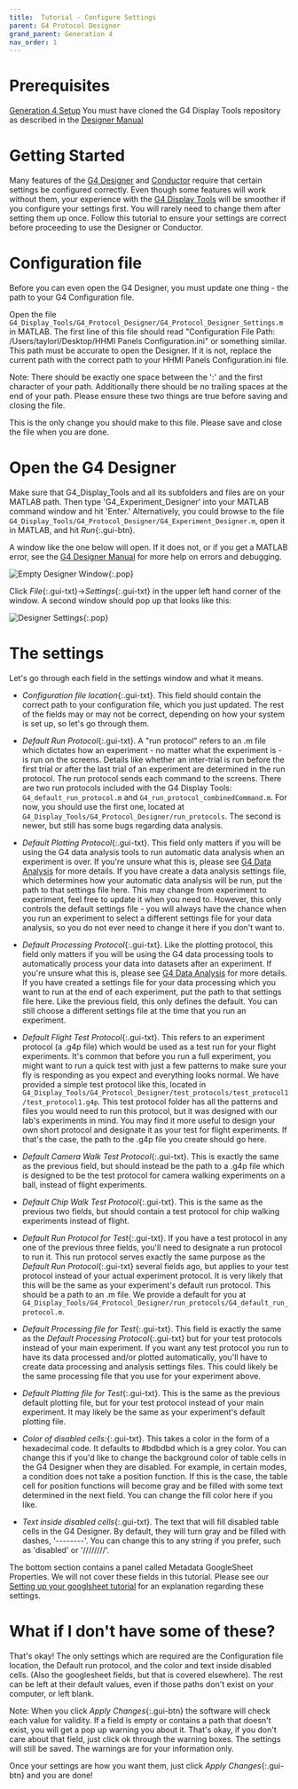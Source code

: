 ```yaml
---
title:  Tutorial - Configure Settings
parent: G4 Protocol Designer
grand_parent: Generation 4
nav_order: 1
---
```


# Prerequisites

[Generation 4 Setup](G4_Software_Setup.md)
You must have cloned the G4 Display Tools repository as described in the [Designer Manual](G4_Designer_Manual.md)

# Getting Started

Many features of the [G4 Designer](G4_Designer_Manual.md) and [Conductor](G4_Conductor_Manual.md) require that certain settings be configured correctly. Even though some features will work without them, your experience with the [G4 Display Tools](DAtools_overview.md) will be smoother if you configure your settings first. You will rarely need to change them after setting them up once. Follow this tutorial to ensure your settings are correct before proceeding to use the Designer or Conductor. 

# Configuration file

Before you can even open the G4 Designer, you must update one thing - the path to your G4 Configuration file. 

Open the file `G4_Display_Tools/G4_Protocol_Designer/G4_Protocol_Designer_Settings.m` in MATLAB. The first line of this file should read "Configuration File Path: /Users/taylorl/Desktop/HHMI Panels Configuration.ini" or something similar. This path must be accurate to open the Designer. If it is not, replace the current path with the correct path to your HHMI Panels Configuration.ini file. 

Note: There should be exactly one space between the ':' and the first character of your path. Additionally there should be no trailing spaces at the end of your path. Please ensure these two things are true before saving and closing the file. 

This is the only change you should make to this file. Please save and close the file when you are done. 

# Open the G4 Designer

Make sure that G4_Display_Tools and all its subfolders and files are on your MATLAB path. Then type 'G4_Experiment_Designer' into your MATLAB command window and hit 'Enter.' Alternatively, you could browse to the file `G4_Display_Tools/G4_Protocol_Designer/G4_Experiment_Designer.m`, open it in MATLAB, and hit *Run*{:.gui-btn}.

A window like the one below will open. If it does not, or if you get a MATLAB error, see the [G4 Designer Manual](G4_Designer_Manual.md) for more help on errors and debugging. 

![Empty Designer Window](assets/screenshot-1.png){:.pop}

Click *File*{:.gui-txt}->*Settings*{:.gui-txt} in the upper left hand corner of the window. A second window should pop up that looks like this:

![Designer Settings](assets/screenshot-2.png){:.pop}

# The settings

Let's go through each field in the settings window and what it means. 

- *Configuration file location*{:.gui-txt}. This field should contain the correct path to your configuration file, which you just updated. The rest of the fields may or may not be correct, depending on how your system is set up, so let's go through them. 

- *Default Run Protocol*{:.gui-txt}. A "run protocol" refers to an .m file which dictates how an experiment - no matter what the experiment is - is run on the screens. Details like whether an inter-trial is run before the first trial or after the last trial of an experiment are determined in the run protocol. The run protocol sends each command to the screens. There are two run protocols included with the G4 Display Tools: `G4_default_run_protocol.m` and `G4_run_protocol_combinedCommand.m`. For now, you should use the first one, located at `G4_Display_Tools/G4_Protocol_Designer/run_protocols`. The second is newer, but still has some bugs regarding data analysis. 

- *Default Plotting Protocol*{:.gui-txt}. This field only matters if you will be using the G4 data analysis tools to run automatic data analysis when an experiment is over. If you're unsure what this is, please see [G4 Data Analysis](Data_analysis_documentation.md) for more details. If you have create a data analysis settings file, which determines how your automatic data analysis will be run, put the path to that settings file here. This may change from experiment to experiment, feel free to update it when you need to. However, this only controls the default settings file - you will always have the chance when you run an experiment to select a different settings file for your data analysis, so you do not ever need to change it here if you don't want to.
  
- *Default Processing Protocol*{:.gui-txt}. Like the plotting protocol, this field only matters if you will be using the G4 data processing tools to automatically process your data into datasets after an experiment. If you're unsure what this is, please see [G4 Data Analysis](Data_analysis_documentation.md) for more details. If you have created a settings file for your data processing which you want to run at the end of each experiment, put the path to that settings file here. Like the previous field, this only defines the default. You can still choose a different settings file at the time that you run an experiment. 

- *Default Flight Test Protocol*{:.gui-txt}. This refers to an experiment protocol (a .g4p file) which would be used as a test run for your flight experiments. It's common that before you run a full experiment, you might want to run a quick test with just a few patterns to make sure your fly is responding as you expect and everything looks normal. We have provided a simple test protocol like this, located in `G4_Display_Tools/G4_Protocol_Designer/test_protocols/test_protocol1/test_protocol1.g4p`. This test protocol folder has all the patterns and files you would need to run this protocol, but it was designed with our lab's experiments in mind. You may find it more useful to design your own short protocol and designate it as your test for flight experiments. If that's the case, the path to the .g4p file you create should go here. 

- *Default Camera Walk Test Protocol*{:.gui-txt}. This is exactly the same as the previous field, but should instead be the path to a .g4p file which is designed to be the test protocol for camera walking experiments on a ball, instead of flight experiments. 

- *Default Chip Walk Test Protocol*{:.gui-txt}. This is the same as the previous two fields, but should contain a test protocol for chip walking experiments instead of flight. 

- *Default Run Protocol for Test*{:.gui-txt}. If you have a test protocol in any one of the previous three fields, you'll need to designate a run protocol to run it. This run protocol serves exactly the same purpose as the *Default Run Protocol*{:.gui-txt} several fields ago, but applies to your test protocol instead of your actual experiment protocol. It is very likely that this will be the same as your experiment's default run protocol. This should be a path to an .m file. We provide a default for you at `G4_Display_Tools/G4_Protocol_Designer/run_protocols/G4_default_run_protocol.m`. 
  
- *Default Processing file for Test*{:.gui-txt}. This field is exactly the same as the *Default Processing Protocol*{:.gui-txt} but for your test protocols instead of your main experiment. If you want any test protocol you run to have its data processed and/or plotted automatically, you'll have to create data processing and analysis settings files. This could likely be the same processing file that you use for your experiment above. 

- *Default Plotting file for Test*{:.gui-txt}. This is the same as the previous default plotting file, but for your test protocol instead of your main experiment. It may likely be the same as your experiment's default plotting file. 

- *Color of disabled cells:*{:.gui-txt}. This takes a color in the form of a hexadecimal code. It defaults to #bdbdbd which is a grey color. You can change this if you'd like to change the background color of table cells in the G4 Designer when they are disabled. For example, in certain modes, a condition does not take a position function. If this is the case, the table cell for position functions will become gray and be filled with some text determined in the next field. You can change the fill color here if you like. 

- *Text inside disabled cells*{:.gui-txt}. The text that will fill disabled table cells in the G4 Designer. By default, they will turn gray and be filled with dashes, '--------'. You can change this to any string if you prefer, such as 'disabled' or '////////'.

The bottom section contains a panel called Metadata GoogleSheet Properties. We will not cover these fields in this tutorial. Please see our [Setting up your googlsheet tutorial](googlesheet_tutorial.md) for an explanation regarding these settings.

# What if I don't have some of these? 

That's okay! The only settings which are required are the Configuration file location, the Default run protocol, and the color and text inside disabled cells. (Also the googlesheet fields, but that is covered elsewhere). The rest can be left at their default values, even if those paths don't exist on your computer, or left blank. 

Note: When you click *Apply Changes*{:.gui-btn} the software will check each value for validity. If a field is empty or contains a path that doesn't exist, you will get a pop up warning you about it. That's okay, if you don't care about that field, just click ok through the warning boxes. The settings will still be saved. The warnings are for your information only.

Once your settings are how you want them, just click *Apply Changes*{:.gui-btn} and you are done!